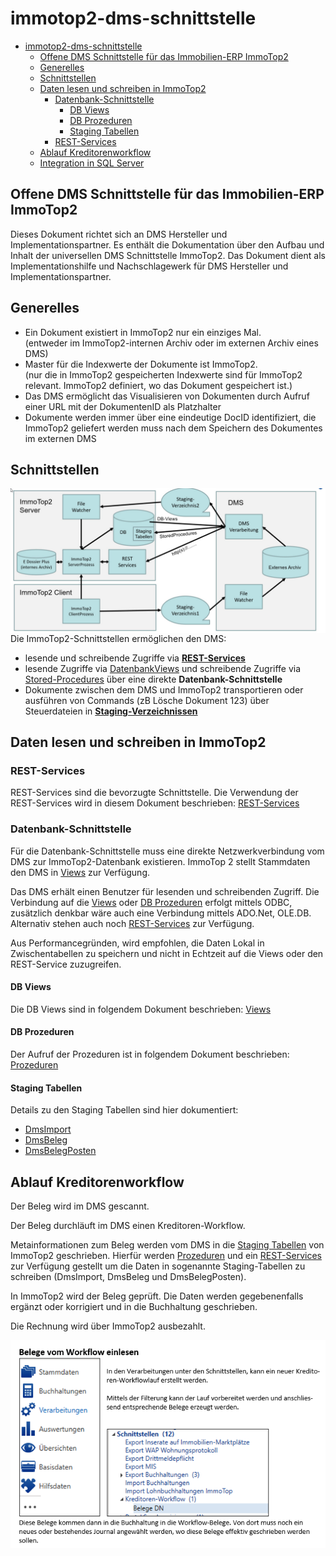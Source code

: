 # immotop2-dms-schnittstelle

- [immotop2-dms-schnittstelle](#immotop2-dms-schnittstelle)
  - [Offene DMS Schnittstelle für das Immobilien-ERP ImmoTop2](#offene-dms-schnittstelle-für-das-immobilien-erp-immotop2)
  - [Generelles](#generelles)
  - [Schnittstellen](#schnittstellen)
  - [Daten lesen und schreiben in ImmoTop2](#daten-lesen-und-schreiben-in-immotop2)
    - [Datenbank-Schnittstelle](#datenbank-schnittstelle)
      - [DB Views](#db-views)
      - [DB Prozeduren](#db-prozeduren)
      - [Staging Tabellen](#staging-tabellen)
    - [REST-Services](#rest-services)
  - [Ablauf Kreditorenworkflow](#ablauf-kreditorenworkflow)
  - [Integration in SQL Server](IntegrationSqlServer.md)

## Offene DMS Schnittstelle für das Immobilien-ERP ImmoTop2

Dieses Dokument richtet sich an DMS Hersteller und Implementationspartner. Es enthält die Dokumentation über den Aufbau und Inhalt der universellen DMS Schnittstelle ImmoTop2. Das Dokument dient als Implementationshilfe und Nachschlagewerk für DMS Hersteller und Implementationspartner.

## Generelles
-	Ein Dokument existiert in ImmoTop2 nur ein einziges Mal.</br>(entweder im ImmoTop2-internen Archiv oder im externen Archiv eines DMS)
-	Master für die Indexwerte der Dokumente ist ImmoTop2.</br>
(nur die in ImmoTop2 gespeicherten Indexwerte sind für ImmoTop2 relevant. ImmoTop2 definiert, wo das Dokument gespeichert ist.)
-	Das DMS ermöglicht das Visualisieren von Dokumenten durch Aufruf einer URL mit der DokumentenID als Platzhalter
-	Dokumente werden immer über eine eindeutige DocID identifiziert, die ImmoTop2 geliefert werden muss nach dem Speichern des Dokumentes im externen DMS

## Schnittstellen

<img src="./_images/Uebersicht.jpg" alt="Übersicht" style="float:left; margin-right:10px;" />

Die ImmoTop2-Schnittstellen ermöglichen den DMS:
- lesende und schreibende Zugriffe via <b>[REST-Services](RestService.md)</b>
- lesende Zugriffe via [DatenbankViews](UebersichtViews.md) und schreibende Zugriffe via [Stored-Procedures](EinsatzProzeduren.md) über eine direkte <b>Datenbank-Schnittstelle</b> 
- Dokumente zwischen dem DMS und ImmoTop2 transportieren oder ausführen von Commands (zB Lösche Dokument 123) über Steuerdateien in <b>[Staging-Verzeichnissen](StagingVerzeichnisse.md)</b>

## Daten lesen und schreiben in ImmoTop2

### REST-Services

REST-Services sind die bevorzugte Schnittstelle.
Die Verwendung der REST-Services wird in diesem Dokument beschrieben: [REST-Services](RestService.md)

### Datenbank-Schnittstelle
Für die Datenbank-Schnittstelle muss eine direkte Netzwerkverbindung vom DMS zur ImmoTop2-Datenbank existieren.
ImmoTop 2 stellt Stammdaten den DMS in [Views](UebersichtViews.md) zur Verfügung.

Das DMS erhält einen Benutzer für lesenden und schreibenden Zugriff. Die Verbindung auf die [Views](UebersichtViews.md) oder [DB Prozeduren](EinsatzProzeduren.md) erfolgt mittels ODBC, zusätzlich denkbar wäre auch eine Verbindung mittels ADO.Net, OLE.DB. Alternativ stehen auch noch [REST-Services](RestService.md) zur Verfügung.

Aus Performancegründen, wird empfohlen, die Daten Lokal in Zwischentabellen zu speichern und nicht in Echtzeit auf die Views oder den REST-Service zuzugreifen.

#### DB Views

Die DB Views sind in folgendem Dokument beschrieben: [Views](UebersichtViews.md)

#### DB Prozeduren

Der Aufruf der Prozeduren ist in folgendem Dokument beschrieben: [Prozeduren](EinsatzProzeduren.md)

#### Staging Tabellen

Details zu den Staging Tabellen sind hier dokumentiert:
- [DmsImport](_stagingTabellen/DmsImport.md)
- [DmsBeleg](_stagingTabellen/DmsBeleg.md)
- [DmsBelegPosten](_stagingTabellen/DmsBelegPosten.md)



## Ablauf Kreditorenworkflow

Der Beleg wird im DMS gescannt.

Der Beleg durchläuft im DMS einen Kreditoren-Workflow.

Metainformationen zum Beleg werden vom DMS in die [Staging Tabellen](#staging-tabellen) von ImmoTop2 geschrieben. Hierfür werden [Prozeduren](EinsatzProzeduren.md) und ein [REST-Services](RestService.md) zur Verfügung gestellt um die Daten in sogenannte Staging-Tabellen zu schreiben (DmsImport, DmsBeleg und DmsBelegPosten).

In ImmoTop2 wird der Beleg geprüft. Die Daten werden gegebenenfalls ergänzt oder korrigiert und in die Buchhaltung geschrieben.

Die Rechnung wird über ImmoTop2 ausbezahlt.

<img src="./_images/AblaufKrediWF.png" alt="Übersicht" style="float:left; margin-right:10px;" />
